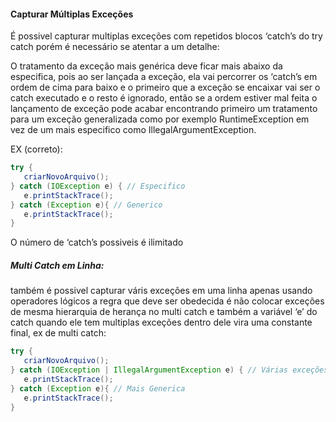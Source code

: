 #### Capturar Múltiplas Exceções

É possivel capturar multiplas exceções com repetidos blocos ‘catch’s do try catch porém é necessário se atentar a um detalhe:

O tratamento da exceção mais genérica deve ficar mais abaixo da especifica, pois ao ser lançada a exceção, ela vai percorrer os ‘catch’s em ordem de cima para baixo e o primeiro que a exceção se encaixar vai ser o catch executado e o resto é ignorado, então se a ordem estiver mal feita o lançamento de exceção pode acabar encontrando primeiro um tratamento para um exceção generalizada como por exemplo RuntimeException em vez de um mais especifico como IllegalArgumentException.

EX (correto):

```java
try {
   criarNovoArquivo();
} catch (IOException e) { // Especifico
   e.printStackTrace();
} catch (Exception e){ // Generico
   e.printStackTrace();
}
```

O número de ‘catch’s possiveis é ilimitado
<br>
##### Multi Catch em Linha:

também é possivel capturar váris exceções em uma linha apenas usando operadores lógicos a regra que deve ser obedecida é não colocar exceções de mesma hierarquia de herança no multi catch e também a variável ‘e’ do catch quando ele tem multiplas exceções dentro dele vira uma constante final,  ex de multi catch:

```java
try {
   criarNovoArquivo();
} catch (IOException | IllegalArgumentException e) { // Várias exceções em uma linha
   e.printStackTrace();
} catch (Exception e){ // Mais Generica
   e.printStackTrace();
}
```